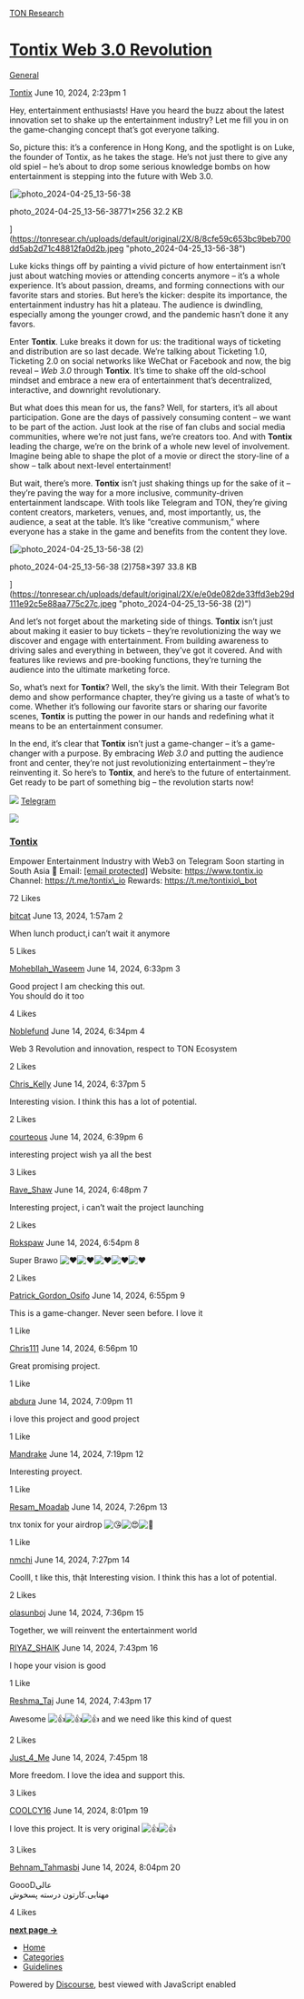 [TON Research](/)

# [Tontix Web 3.0 Revolution](/t/tontix-web-3-0-revolution/24305)

[General](/c/general/4) 

    

[Tontix](https://tonresear.ch/u/Tontix)   June 10, 2024, 2:23pm  1

Hey, entertainment enthusiasts! Have you heard the buzz about the latest innovation set to shake up the entertainment industry? Let me fill you in on the game-changing concept that’s got everyone talking.

So, picture this: it’s a conference in Hong Kong, and the spotlight is on Luke, the founder of Tontix, as he takes the stage. He’s not just there to give any old spiel – he’s about to drop some serious knowledge bombs on how entertainment is stepping into the future with Web 3.0.  

[![photo_2024-04-25_13-56-38](https://tonresear.ch/uploads/default/optimized/2X/8/8cfe59c653bc9beb700dd5ab2d71c48812fa0d2b_2_690x229.jpeg)

photo\_2024-04-25\_13-56-38771×256 32.2 KB

](https://tonresear.ch/uploads/default/original/2X/8/8cfe59c653bc9beb700dd5ab2d71c48812fa0d2b.jpeg "photo_2024-04-25_13-56-38")

  
Luke kicks things off by painting a vivid picture of how entertainment isn’t just about watching movies or attending concerts anymore – it’s a whole experience. It’s about passion, dreams, and forming connections with our favorite stars and stories. But here’s the kicker: despite its importance, the entertainment industry has hit a plateau. The audience is dwindling, especially among the younger crowd, and the pandemic hasn’t done it any favors.

Enter **Tontix**. Luke breaks it down for us: the traditional ways of ticketing and distribution are so last decade. We’re talking about Ticketing 1.0, Ticketing 2.0 on social networks like WeChat or Facebook and now, the big reveal – _Web 3.0_ through **Tontix**. It’s time to shake off the old-school mindset and embrace a new era of entertainment that’s decentralized, interactive, and downright revolutionary.

But what does this mean for us, the fans? Well, for starters, it’s all about participation. Gone are the days of passively consuming content – we want to be part of the action. Just look at the rise of fan clubs and social media communities, where we’re not just fans, we’re creators too. And with **Tontix** leading the charge, we’re on the brink of a whole new level of involvement. Imagine being able to shape the plot of a movie or direct the story-line of a show – talk about next-level entertainment!

But wait, there’s more. **Tontix** isn’t just shaking things up for the sake of it – they’re paving the way for a more inclusive, community-driven entertainment landscape. With tools like Telegram and TON, they’re giving content creators, marketers, venues, and, most importantly, us, the audience, a seat at the table. It’s like “creative communism,” where everyone has a stake in the game and benefits from the content they love.  

[![photo_2024-04-25_13-56-38 (2)](https://tonresear.ch/uploads/default/optimized/2X/e/e0de082de33ffd3eb29d111e92c5e88aa775c27c_2_690x361.jpeg)

photo\_2024-04-25\_13-56-38 (2)758×397 33.8 KB

](https://tonresear.ch/uploads/default/original/2X/e/e0de082de33ffd3eb29d111e92c5e88aa775c27c.jpeg "photo_2024-04-25_13-56-38 (2)")

  
And let’s not forget about the marketing side of things. **Tontix** isn’t just about making it easier to buy tickets – they’re revolutionizing the way we discover and engage with entertainment. From building awareness to driving sales and everything in between, they’ve got it covered. And with features like reviews and pre-booking functions, they’re turning the audience into the ultimate marketing force.

So, what’s next for **Tontix**? Well, the sky’s the limit. With their Telegram Bot demo and show performance chapter, they’re giving us a taste of what’s to come. Whether it’s following our favorite stars or sharing our favorite scenes, **Tontix** is putting the power in our hands and redefining what it means to be an entertainment consumer.

In the end, it’s clear that **Tontix** isn’t just a game-changer – it’s a game-changer with a purpose. By embracing _Web 3.0_ and putting the audience front and center, they’re not just revolutionizing entertainment – they’re reinventing it. So here’s to **Tontix**, and here’s to the future of entertainment. Get ready to be part of something big – the revolution starts now!

![](https://telegram.org/img/website_icon.svg?4) [Telegram](https://t.me/tontix_io)

![](https://tonresear.ch/uploads/default/original/2X/0/0cbd7a6638d7f0fda93dd8330d8c9d9255d41cf3.jpeg)

### [Tontix](https://t.me/tontix_io)

Empower Entertainment Industry with Web3 on Telegram Soon starting in South Asia 🍿 Email: [\[email protected\]](/cdn-cgi/l/email-protection) Website: https://www.tontix.io Channel: https://t.me/tontix\_io Rewards: https://t.me/tontixio\_bot

  72 Likes

[bitcat](https://tonresear.ch/u/bitcat) June 13, 2024, 1:57am  2

When lunch product,i can’t wait it anymore

  5 Likes

[Mohebllah\_Waseem](https://tonresear.ch/u/Mohebllah_Waseem) June 14, 2024, 6:33pm  3

Good project I am checking this out.  
You should do it too

  4 Likes

[Noblefund](https://tonresear.ch/u/Noblefund) June 14, 2024, 6:34pm  4

Web 3 Revolution and innovation, respect to TON Ecosystem

  2 Likes

[Chris\_Kelly](https://tonresear.ch/u/Chris_Kelly) June 14, 2024, 6:37pm  5

Interesting vision. I think this has a lot of potential.

  2 Likes

[courteous](https://tonresear.ch/u/courteous) June 14, 2024, 6:39pm  6

interesting project wish ya all the best

  3 Likes

[Rave\_Shaw](https://tonresear.ch/u/Rave_Shaw) June 14, 2024, 6:48pm  7

Interesting project, i can’t wait the project launching

  2 Likes

[Rokspaw](https://tonresear.ch/u/Rokspaw) June 14, 2024, 6:54pm  8

Super Brawo ![:heart:](https://tonresear.ch/images/emoji/twitter/heart.png?v=12 ":heart:")![:heart:](https://tonresear.ch/images/emoji/twitter/heart.png?v=12 ":heart:")![:heart:](https://tonresear.ch/images/emoji/twitter/heart.png?v=12 ":heart:")![:heart:](https://tonresear.ch/images/emoji/twitter/heart.png?v=12 ":heart:")![:heart:](https://tonresear.ch/images/emoji/twitter/heart.png?v=12 ":heart:")

  2 Likes

[Patrick\_Gordon\_Osifo](https://tonresear.ch/u/Patrick_Gordon_Osifo) June 14, 2024, 6:55pm  9

This is a game-changer. Never seen before. I love it

  1 Like

[Chris111](https://tonresear.ch/u/Chris111) June 14, 2024, 6:56pm  10

Great promising project.

  1 Like

[abdura](https://tonresear.ch/u/abdura) June 14, 2024, 7:09pm  11

i love this project and good project

  1 Like

[Mandrake](https://tonresear.ch/u/Mandrake) June 14, 2024, 7:19pm  12

Interesting proyect.

  1 Like

[Resam\_Moadab](https://tonresear.ch/u/Resam_Moadab) June 14, 2024, 7:26pm  13

tnx tonix for your airdrop ![:kissing_heart:](https://tonresear.ch/images/emoji/twitter/kissing_heart.png?v=12 ":kissing_heart:")![:heart_eyes:](https://tonresear.ch/images/emoji/twitter/heart_eyes.png?v=12 ":heart_eyes:")![:handshake:](https://tonresear.ch/images/emoji/twitter/handshake.png?v=12 ":handshake:")

  1 Like

[nmchi](https://tonresear.ch/u/nmchi) June 14, 2024, 7:27pm  14

Coolll, t like this, thật Interesting vision. I think this has a lot of potential.

  2 Likes

[olasunboj](https://tonresear.ch/u/olasunboj) June 14, 2024, 7:36pm  15

Together, we will reinvent the entertainment world

 

[RIYAZ\_SHAIK](https://tonresear.ch/u/RIYAZ_SHAIK) June 14, 2024, 7:43pm  16

I hope your vision is good

  1 Like

[Reshma\_Taj](https://tonresear.ch/u/Reshma_Taj) June 14, 2024, 7:43pm  17

Awesome ![:+1:](https://tonresear.ch/images/emoji/twitter/+1.png?v=12 ":+1:")![:+1:](https://tonresear.ch/images/emoji/twitter/+1.png?v=12 ":+1:")![:+1:](https://tonresear.ch/images/emoji/twitter/+1.png?v=12 ":+1:") and we need like this kind of quest

  2 Likes

[Just\_4\_Me](https://tonresear.ch/u/Just_4_Me) June 14, 2024, 7:45pm  18

More freedom. I love the idea and support this.

  3 Likes

[COOLCY16](https://tonresear.ch/u/COOLCY16) June 14, 2024, 8:01pm  19

I love this project. It is very original ![:+1:](https://tonresear.ch/images/emoji/twitter/+1.png?v=12 ":+1:")![:+1:](https://tonresear.ch/images/emoji/twitter/+1.png?v=12 ":+1:")

  3 Likes

[Behnam\_Tahmasbi](https://tonresear.ch/u/Behnam_Tahmasbi) June 14, 2024, 8:04pm  20

GoooDعالی  
مهتابی.کارتون درسته پسخوش

  4 Likes

**[next page →](/t/tontix-web-3-0-revolution/24305?page=2)**

*   [Home](/)
*   [Categories](/categories)
*   [Guidelines](/guidelines)

Powered by [Discourse](https://www.discourse.org), best viewed with JavaScript enabled
